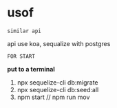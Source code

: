 # usof

`similar api` 

api use koa, sequalize with postgres

`FOR START`

**put to a terminal**

1. npx sequelize-cli db:migrate
2. npx sequelize-cli db:seed:all
3. npm start // npm run mov